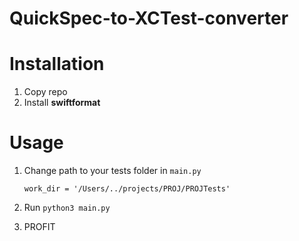 # QuickSpec-to-XCTest-converter

# Installation

1) Copy repo
1) Install **swiftformat**

# Usage

1) Change path to your tests folder in `main.py`

    `work_dir = '/Users/../projects/PROJ/PROJTests'`
2) Run `python3 main.py`
3) PROFIT
